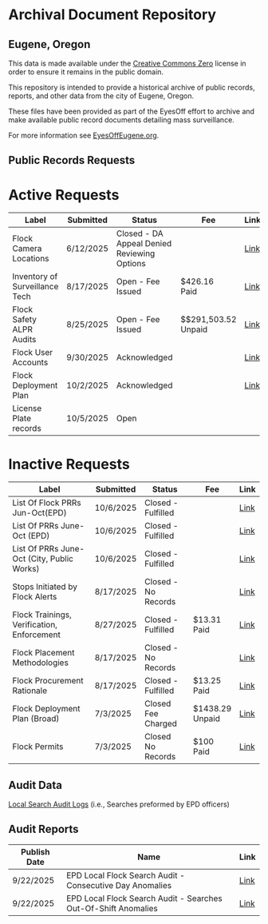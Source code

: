 # Archival Document Repository
## Eugene, Oregon

This data is made available under the [Creative Commons Zero](https://creativecommons.org/public-domain/cc0/) license in order to ensure it remains in the public domain.

This repository is intended to provide a historical archive of public records, reports, and other data from the city of Eugene, Oregon. 

These files have been provided as part of the EyesOff effort to archive and make available public record documents detailing mass surveillance.

For more information see [EyesOffEugene.org](https://eyesoffeugene.org).

## Public Records Requests
# Active Requests
| Label                                      | Submitted | Status                                           | Fee                 | Link   |
|--------------------------------------------|-----------|--------------------------------------------------|---------------------|--------|
| Flock Camera Locations                     | 6/12/2025 | Closed - DA Appeal Denied <br>Reviewing Options  |                     | [Link](https://github.com/eyes-off/eugene-oregon/tree/main/PublicRecords/EPD-2025-2738_CameraLocations) |
| Inventory of Surveillance Tech             | 8/17/2025 | Open - Fee Issued                                | $426.16 <br>Paid    | [Link](https://github.com/eyes-off/eugene-oregon/tree/main/PublicRecords/EPD-2025-3762_InventoryOfSurveillanceTech) |
| Flock Safety ALPR Audits                   | 8/25/2025 | Open - Fee Issued                                | $$291,503.52 <br>Unpaid                   | [Link](https://github.com/eyes-off/eugene-oregon/tree/main/PublicRecords/EPD-2025-3891_FlockAudits) |
| Flock User Accounts                        | 9/30/2025 | Acknowledged                                     |                     | [Link](https://github.com/eyes-off/eugene-oregon/tree/main/PublicRecords/EPD-2025-4432_FlockUserAccount%5B202509-01%5D) |
| Flock Deployment Plan                      | 10/2/2025 | Acknowledged                                     |                     | [Link](https://github.com/eyes-off/eugene-oregon/tree/main/PublicRecords/EPD-2025-4476_FlockDeploymentPlan%5B2510-04%5D) |
| License Plate records			             | 10/5/2025 | Open                                  	        |                     | 

# Inactive Requests
| Label                                      | Submitted | Status                                           | Fee                 | Link   |
|--------------------------------------------|-----------|--------------------------------------------------|---------------------|--------|
| List Of Flock PRRs Jun-Oct(EPD)            | 10/6/2025 | Closed - Fulfilled                               |                     | [Link](https://github.com/eyes-off/eugene-oregon/tree/main/PublicRecords/EPD-2025-4537_ListOfFlockPRRsJuneToOct2025%5B2510-06%5D) |
| List Of PRRs June-Oct	(EPD)                | 10/6/2025 | Closed - Fulfilled                               |                     | [Link](https://github.com/eyes-off/eugene-oregon/tree/main/PublicRecords/EPD-2025-4532_ListOfPRRsJuneToOct2025%5B2510-06%5D) |
| List Of PRRs June-Oct	(City, Public Works) | 10/6/2025 | Closed - Fulfilled                               |                     | [Link](https://github.com/eyes-off/eugene-oregon/tree/main/PublicRecords/PRR-2025-787_ListOfPRRsJuneToOct2025%5B2510-06%5D) |
| Stops Initiated by Flock Alerts            | 8/17/2025 | Closed - No Records                              |                     | [Link](https://github.com/eyes-off/eugene-oregon/tree/main/PublicRecords/EPD-2025-3774_StopsInitiatedByFlockAlerts) |
| Flock Trainings, Verification, Enforcement | 8/27/2025 | Closed - Fulfilled                               | $13.31 <br>Paid     | [Link](https://github.com/eyes-off/eugene-oregon/tree/main/PublicRecords/EPD-2025-3773_FlockPoliciesAndTraining) |
| Flock Placement Methodologies              | 8/17/2025 | Closed - No Records                              |                     | [Link](https://github.com/eyes-off/eugene-oregon/tree/main/PublicRecords/EPD-2025-3772_FlockPlacementMethodologies) |
| Flock Procurement Rationale                | 8/17/2025 | Closed - Fulfilled                               | $13.25 <br>Paid     | [Link](https://github.com/eyes-off/eugene-oregon/tree/main/PublicRecords/EPD-2025-3771_FlockProcurementRationale) |
| Flock Deployment Plan (Broad)              | 7/3/2025  | Closed <br>Fee Charged                           | $1438.29 <br>Unpaid | [Link](https://github.com/eyes-off/eugene-oregon/tree/main/PublicRecords/EPD-2025-3073_DeploymentPlan) |
| Flock Permits                              | 7/3/2025  | Closed <br>No Records                            | $100 <br>Paid       | [Link](https://github.com/eyes-off/eugene-oregon/tree/main/PublicRecords/EPD-2025-3072_Permits) |

## Audit Data
[Local Search Audit Logs](https://github.com/eyes-off/eugene-oregon/tree/main/FlockAuditLogs)  (i.e., Searches preformed by EPD officers)

## Audit Reports
| Publish Date | Name                                                           | Link |
|--------------|----------------------------------------------------------------|------|
| 9/22/2025    | EPD Local Flock Search Audit - Consecutive Day Anomalies       | [Link](https://github.com/eyes-off/eugene-oregon/blob/main/FlockAuditLogs/Reports/EPDLocalFlockSearchAudit_ConsecutiveDayAnomalies_2025-09-22.pdf) |
| 9/22/2025    | EPD Local Flock Search Audit - Searches Out-Of-Shift Anomalies | [Link](https://github.com/eyes-off/eugene-oregon/blob/main/FlockAuditLogs/Reports/EPDLocalFlockSearchAudit_SearchesOutOfShiftAnomalies_2025-09-23.pdf) |